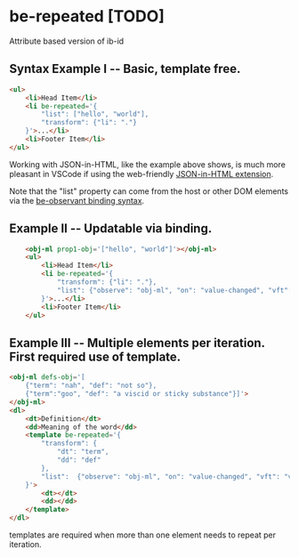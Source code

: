 # be-repeated [TODO]

Attribute based version of ib-id

## Syntax Example I -- Basic, template free. 

```html
<ul>
    <li>Head Item</li>
    <li be-repeated='{
        "list": ["hello", "world"],
        "transform": {"li": "."}
    }'>...</li>
    <li>Footer Item</li>
</ul>
```

Working with JSON-in-HTML, like the example above shows, is much more pleasant in VSCode if using the web-friendly [JSON-in-HTML extension](https://marketplace.visualstudio.com/items?itemName=andersonbruceb.json-in-html).

Note that the "list" property can come from the host or other DOM elements via the [be-observant binding syntax](https://github.com/bahrus/be-observant).

## Example II -- Updatable via binding.

```html
    <obj-ml prop1-obj='["hello", "world"]'></obj-ml>
    <ul>
        <li>Head Item</li>
        <li be-repeated='{
            "transform": {"li": "."},
            "list": {"observe": "obj-ml", "on": "value-changed", "vft": "value.prop1"}
        }'>...</li>
        <li>Footer Item</li>
    </ul>
```

## Example III -- Multiple elements per iteration.  First required use of template.

```html
<obj-ml defs-obj='[
    {"term": "nah", "def": "not so"}, 
    {"term":"goo", "def": "a viscid or sticky substance"}]'>
</obj-ml>
<dl>
    <dt>Definition</dt>
    <dd>Meaning of the word</dd>
    <template be-repeated='{
        "transform": {
            "dt": "term",
            "dd": "def"
        },
        "list":  {"observe": "obj-ml", "on": "value-changed", "vft": "value.defs"}
    }'>
        <dt></dt>
        <dd></dd>
    </template>
</dl>
```

templates are required when more than one element needs to repeat per iteration.



